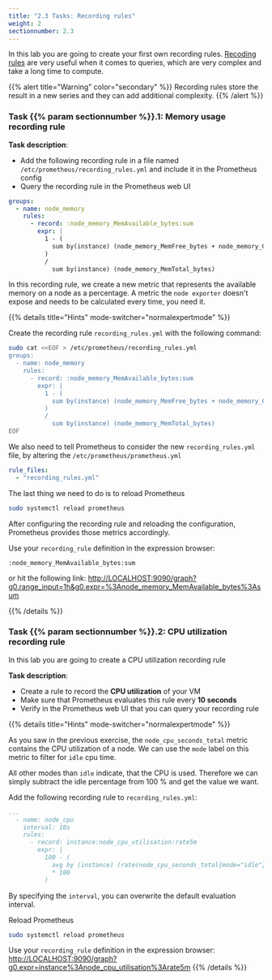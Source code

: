 ```yaml
---
title: "2.3 Tasks: Recording rules"
weight: 2
sectionnumber: 2.3
---
```


In this lab you are going to create your first own recording rules. [Recoding rules](https://prometheus.io/docs/prometheus/latest/configuration/recording_rules/) are very useful when it comes to queries, which are very complex and take a long time to compute.

{{% alert title="Warning" color="secondary" %}}
Recording rules store the result in a new series and they can add additional complexity.
{{% /alert %}}

### Task {{% param sectionnumber %}}.1: Memory usage recording rule

**Task description**:

* Add the following recording rule in a file named `/etc/prometheus/recording_rules.yml` and include it in the Prometheus config
* Query the recording rule in the Prometheus web UI

```yaml
groups:
  - name: node_memory
    rules:
      - record: :node_memory_MemAvailable_bytes:sum
        expr: |
          1 - (
            sum by(instance) (node_memory_MemFree_bytes + node_memory_Cached_bytes + node_memory_Buffers_bytes)
          )
          /
            sum by(instance) (node_memory_MemTotal_bytes)
```

In this recording rule, we create a new metric that represents the available memory on a node as a percentage. A metric the `node exporter` doesn't expose and needs to be calculated every time, you need it.

{{% details title="Hints" mode-switcher="normalexpertmode" %}}

Create the recording rule `recording_rules.yml` with the following command:

```bash
sudo cat <<EOF > /etc/prometheus/recording_rules.yml
groups:
  - name: node_memory
    rules:
      - record: :node_memory_MemAvailable_bytes:sum
        expr: |
          1 - (
            sum by(instance) (node_memory_MemFree_bytes + node_memory_Cached_bytes + node_memory_Buffers_bytes)
          )
          /
            sum by(instance) (node_memory_MemTotal_bytes)
EOF
```

We also need to tell Prometheus to consider the new `recording_rules.yml` file, by altering the `/etc/prometheus/prometheus.yml`

```yaml
rule_files:
  - "recording_rules.yml"
```

The last thing we need to do is to reload Prometheus

```bash
sudo systemctl reload prometheus
```

After configuring the recording rule and reloading the configuration, Prometheus provides those metrics accordingly.

Use your `recording_rule` definition in the expression browser:

```promql
:node_memory_MemAvailable_bytes:sum
```

or hit the following link:
<http://LOCALHOST:9090/graph?g0.range_input=1h&g0.expr=%3Anode_memory_MemAvailable_bytes%3Asum>

{{% /details %}}

### Task {{% param sectionnumber %}}.2: CPU utilization recording rule

In this lab you are going to create a CPU utilization recording rule

**Task description**:

* Create a rule to record the **CPU utilization** of your VM
* Make sure that Prometheus evaluates this rule every **10 seconds**
* Verify in the Prometheus web UI that you can query your recording rule

{{% details title="Hints" mode-switcher="normalexpertmode" %}}

As you saw in the previous exercise, the `node_cpu_seconds_total` metric contains the CPU utilization of a node. We can use the `mode` label on this metric to filter for `idle` cpu time.

All other modes than `idle` indicate, that the CPU is used. Therefore we can simply subtract the idle percentage from 100 % and get the value we want.

Add the following recording rule to `recording_rules.yml`:

```yaml
...
  - name: node_cpu
    interval: 10s
    rules:
      - record: instance:node_cpu_utilisation:rate5m
        expr: |
          100 - (
            avg by (instance) (rate(node_cpu_seconds_total{mode="idle"}[5m]))
            * 100
          )
```

By specifying the `interval`, you can overwrite the default evaluation interval.

Reload Prometheus

```bash
sudo systemctl reload prometheus
```

Use your `recording_rule` definition in the expression browser: <http://LOCALHOST:9090/graph?g0.expr=instance%3Anode_cpu_utilisation%3Arate5m>
{{% /details %}}
